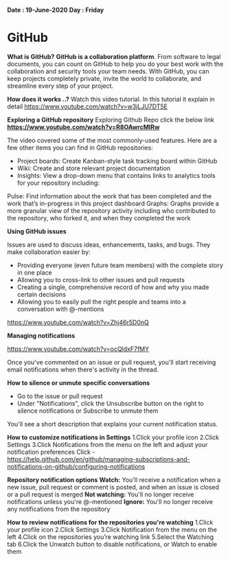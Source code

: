 **Date : 19-June-2020**
**Day : Friday**


# GitHub

**What is GitHub?**
**GitHub is a collaboration platform**. From software to legal documents, you can count on GitHub to help you do your best work with the collaboration and security tools your team needs. With GitHub, you can keep projects completely private, invite the world to collaborate, and streamline every step of your project.



**How does it works ..?**
Watch this video tutorial. In this tutorial it explain in detail 
https://www.youtube.com/watch?v=w3jLJU7DT5E

**Exploring a GitHub repository**
Exploring Github Repo click the below link
**https://www.youtube.com/watch?v=R8OAwrcMlRw**

The video covered some of the most commonly-used features. Here are a few other items you can find in GitHub repositories:

* Project boards: Create Kanban-style task tracking board within GitHub
* Wiki: Create and store relevant project documentation
* Insights: View a drop-down menu that contains links to analytics tools for your repository including:
                        
Pulse: Find information about the work that has been completed and the work that’s in-progress in this project dashboard
Graphs: Graphs provide a more granular view of the repository activity including who contributed to the repository, who forked it, and when they completed the work

**Using GitHub issues**

Issues are used to discuss ideas, enhancements, tasks, and bugs. They make collaboration easier by:

* Providing everyone (even future team members) with the complete story in one place
* Allowing you to cross-link to other issues and pull requests 
* Creating a single, comprehensive record of how and why you made certain decisions
* Allowing you to easily pull the right people and teams into a conversation with @-mentions

https://www.youtube.com/watch?v=Zhj46r5D0nQ

**Managing notifications**

https://www.youtube.com/watch?v=ocQldxF7fMY

Once you've commented on an issue or pull request, you'll start receiving email notifications when there's activity in the thread.

**How to silence or unmute specific conversations**
* Go to the issue or pull request
* Under "Notifications", click the Unsubscribe button on the right to silence notifications or Subscribe to unmute them

You'll see a short description that explains your current notification status.

**How to customize notifications in Settings**
1.Click your profile icon
2.Click Settings
3.Click Notifications from the menu on the left and adjust your notification preferences Click - https://help.github.com/en/github/managing-subscriptions-and-notifications-on-github/configuring-notifications

**Repository notification options**
**Watch:** You'll receive a notification when a new issue, pull request or comment is posted, and when an issue is closed or a pull request is merged
**Not watching:** You'll no longer receive notifications unless you're @-mentioned
**Ignore:** You'll no longer receive any notifications from the repository

**How to review notifications for the repositories you're watching**
1.Click your profile icon
2.Click Settings
3.Click Notification from the menu on the left
4.Click on the repositories you’re watching link
5.Select the Watching tab
6.Click the Unwatch button to disable notifications, or Watch to enable them



